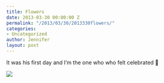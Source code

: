 ```yaml
---
title: Flowers
date: 2013-03-30 00:00:00 Z
permalink: "/2013/03/30/2013330flowers/"
categories:
- Uncategorized
author: Jennifer
layout: post
---
```


It was his first day and I&#8217;m the one who who felt celebrated 🙂

![](/teamelam/assets/images/Flowers/iphone-20130330092005-0.jpg)
